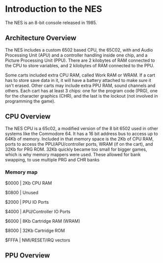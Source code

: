 # Introduction to the NES

The NES is an 8-bit console released in 1985.

## Architecture Overview
The NES includes a custom 6502 based CPU, the 65C02, with and Audio Processing Unit (APU) and a controller handling inside one chip, and a Picture Processing Unit (PPU).
There are 2 kilobytes of RAM connected to the CPU to store variables, and 2 kilobytes of RAM connected to the PPU.

Some carts included extra CPU RAM, called Work RAM or WRAM. If a cart has to store save data in it, it will have a battery attached to make sure it isn't erased. Other 
carts may include extra PPU RAM, sound channels and others. Each cart has at least 3 chips: one for the program code (PRG), one for the character graphics (CHR), and the 
last is the lockout (not involved in programming the game).

## CPU Overview

The NES CPU is a 65c02, a modified version of the 8 bit 6502 used in other systems like the Commodore 64. It has a 16 bit address bus to access up to 64Kb of memory. 
Included in that memory space is the 2Kb of CPU RAM, ports to access the PPU/APU/controller ports, WRAM (if on the cart), and 32Kb for PRG ROM. 32Kb quickly became too 
small for bigger games, which is why memory mappers were used. These allowed for bank swapping, to use multiple PRG and CHR banks

### Memory map

$0000   | 2Kb CPU RAM

$0800   | Unused

$2000   | PPU IO Ports

$4000   | APU/Controller IO Ports

$6000   | 8Kb Cartridge RAM (WRAM)

$8000   | 32Kb Cartridge ROM

$FFFA   | NMI/RESET/IRQ vectors

## PPU Overview
